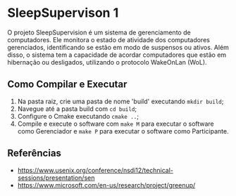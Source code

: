 # SleepSupervison 1

O projeto SleepSupervision é um sistema de gerenciamento de computadores. Ele monitora o estado de atividade dos computadores gerenciados, identificando se estão em modo de suspensos ou ativos. Além disso, o sistema tem a capacidade de acordar computadores que estão em hibernação ou desligados, utilizando o protocolo WakeOnLan (WoL).

## Como Compilar e Executar

1. Na pasta raiz, crie uma pasta de nome 'build' executando `mkdir build`;
2. Navegue até a pasta build com `cd build`;
3. Configure o Cmake executando `cmake ..`;
4. Compile e execute o software com `make M` para executar o software como Gerenciador e `make P` para executar o software como Participante.

## Referências

- https://www.usenix.org/conference/nsdi12/technical-sessions/presentation/sen
- https://www.microsoft.com/en-us/research/project/greenup/
